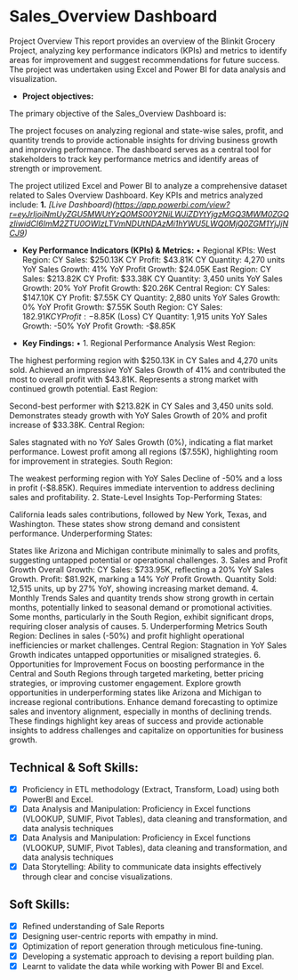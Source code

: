 # Sales_Overview Dashboard
Project Overview
This report provides an overview of the Blinkit Grocery Project, analyzing key performance indicators (KPIs) 
and metrics to identify areas for improvement and suggest recommendations for future success.
The project was undertaken using Excel and Power BI for data analysis and visualization.

- **Project objectives:** 

The primary objective of the Sales_Overview Dashboard is:

The project focuses on analyzing regional and state-wise sales, profit, and quantity trends to provide actionable insights for driving business growth
 and improving performance. The dashboard serves as a central tool for stakeholders to track key performance metrics and identify areas of strength or improvement.

The project utilized Excel and Power BI to analyze a comprehensive dataset related to Sales Overview Dashboard. Key KPIs and metrics analyzed include:
 **1.**  _[Live Dashboard)(https://app.powerbi.com/view?r=eyJrIjoiNmUyZGU5MWUtYzQ0MS00Y2NiLWJiZDYtYjgzMGQ3MWM0ZGQzIiwidCI6ImM2ZTU0OWIzLTVmNDUtNDAzMi1hYWU5LWQ0MjQ0ZGM1YjJjNCJ9)_

   
- **Key Performance Indicators (KPIs) & Metrics:** 
     •	Regional KPIs:
West Region:
CY Sales: $250.13K
CY Profit: $43.81K
CY Quantity: 4,270 units
YoY Sales Growth: 41%
YoY Profit Growth: $24.05K
East Region:
CY Sales: $213.82K
CY Profit: $33.38K
CY Quantity: 3,450 units
YoY Sales Growth: 20%
YoY Profit Growth: $20.26K
Central Region:
CY Sales: $147.10K
CY Profit: $7.55K
CY Quantity: 2,880 units
YoY Sales Growth: 0%
YoY Profit Growth: $7.55K
South Region:
CY Sales: $182.91K
CY Profit: -$8.85K (Loss)
CY Quantity: 1,915 units
YoY Sales Growth: -50%
YoY Profit Growth: -$8.85K



- **Key Findings:** 
•	1. Regional Performance Analysis
West Region:

The highest performing region with $250.13K in CY Sales and 4,270 units sold.
Achieved an impressive YoY Sales Growth of 41% and contributed the most to overall profit with $43.81K.
Represents a strong market with continued growth potential.
East Region:

Second-best performer with $213.82K in CY Sales and 3,450 units sold.
Demonstrates steady growth with YoY Sales Growth of 20% and profit increase of $33.38K.
Central Region:

Sales stagnated with no YoY Sales Growth (0%), indicating a flat market performance.
Lowest profit among all regions ($7.55K), highlighting room for improvement in strategies.
South Region:

The weakest performing region with YoY Sales Decline of -50% and a loss in profit (-$8.85K).
Requires immediate intervention to address declining sales and profitability.
2. State-Level Insights
Top-Performing States:

California leads sales contributions, followed by New York, Texas, and Washington.
These states show strong demand and consistent performance.
Underperforming States:

States like Arizona and Michigan contribute minimally to sales and profits, suggesting untapped potential or operational challenges.
3. Sales and Profit Growth
Overall Growth:
CY Sales: $733.95K, reflecting a 20% YoY Sales Growth.
Profit: $81.92K, marking a 14% YoY Profit Growth.
Quantity Sold: 12,515 units, up by 27% YoY, showing increasing market demand.
4. Monthly Trends
Sales and quantity trends show strong growth in certain months, potentially linked to seasonal demand or promotional activities.
Some months, particularly in the South Region, exhibit significant drops, requiring closer analysis of causes.
5. Underperforming Metrics
South Region: Declines in sales (-50%) and profit highlight operational inefficiencies or market challenges.
Central Region: Stagnation in YoY Sales Growth indicates untapped opportunities or misaligned strategies.
6. Opportunities for Improvement
Focus on boosting performance in the Central and South Regions through targeted marketing, better pricing strategies, or improving customer engagement.
Explore growth opportunities in underperforming states like Arizona and Michigan to increase regional contributions.
Enhance demand forecasting to optimize sales and inventory alignment, especially in months of declining trends.
These findings highlight key areas of success and provide actionable insights to address challenges and capitalize on opportunities for business growth.



## Technical & Soft Skills:
- [x]	Proficiency in ETL methodology (Extract, Transform, Load) using both PowerBI and Excel.
- [x]	Data Analysis and Manipulation: Proficiency in Excel functions (VLOOKUP, SUMIF, Pivot Tables), data cleaning and transformation, and data analysis techniques
- [x]	Data Analysis and Manipulation: Proficiency in Excel functions (VLOOKUP, SUMIF, Pivot Tables), data cleaning and transformation, and data analysis techniques
- [x]	Data Storytelling: Ability to communicate data insights effectively through clear and concise visualizations.
## Soft Skills:
- [x]	Refined understanding of Sale Reports
- [x]	Designing user-centric reports with empathy in mind.
- [x]	Optimization of report generation through meticulous fine-tuning.
- [x]	Developing a systematic approach to devising a report building plan.
- [x]	Learnt to validate the data while working with Power BI and Excel.
